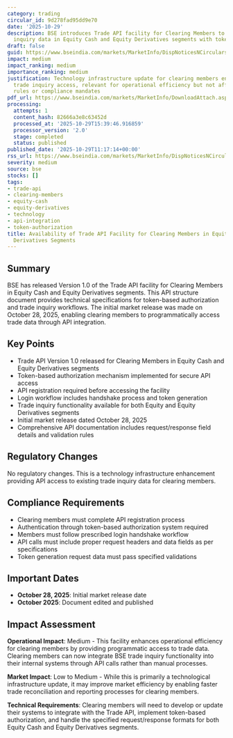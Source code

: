 ```yaml
---
category: trading
circular_id: 9d278fad95dd9e70
date: '2025-10-29'
description: BSE introduces Trade API facility for Clearing Members to access trade
  inquiry data in Equity Cash and Equity Derivatives segments with token-based authorization.
draft: false
guid: https://www.bseindia.com/markets/MarketInfo/DispNoticesNCirculars.aspx?Noticeid={E7967237-70BB-4F52-AAA7-FBE6689DAB01}&noticeno=20251029-23&dt=10/29/2025&icount=23&totcount=56&flag=0
impact: medium
impact_ranking: medium
importance_ranking: medium
justification: Technology infrastructure update for clearing members enabling API-based
  trade inquiry access, relevant for operational efficiency but not affecting trading
  rules or compliance mandates
pdf_url: https://www.bseindia.com/markets/MarketInfo/DownloadAttach.aspx?id=20251029-23&attachedId=9e5d122e-a6e9-47f1-8f1d-2069a3dbedd0
processing:
  attempts: 1
  content_hash: 82666a3e8c63452d
  processed_at: '2025-10-29T15:39:46.916859'
  processor_version: '2.0'
  stage: completed
  status: published
published_date: '2025-10-29T11:17:14+00:00'
rss_url: https://www.bseindia.com/markets/MarketInfo/DispNoticesNCirculars.aspx?Noticeid={E7967237-70BB-4F52-AAA7-FBE6689DAB01}&noticeno=20251029-23&dt=10/29/2025&icount=23&totcount=56&flag=0
severity: medium
source: bse
stocks: []
tags:
- trade-api
- clearing-members
- equity-cash
- equity-derivatives
- technology
- api-integration
- token-authorization
title: Availability of Trade API Facility for Clearing Members in Equity Cash & Equity
  Derivatives Segments
---
```


## Summary

BSE has released Version 1.0 of the Trade API facility for Clearing Members in Equity Cash and Equity Derivatives segments. This API structure document provides technical specifications for token-based authorization and trade inquiry workflows. The initial market release was made on October 28, 2025, enabling clearing members to programmatically access trade data through API integration.

## Key Points

- Trade API Version 1.0 released for Clearing Members in Equity Cash and Equity Derivatives segments
- Token-based authorization mechanism implemented for secure API access
- API registration required before accessing the facility
- Login workflow includes handshake process and token generation
- Trade inquiry functionality available for both Equity and Equity Derivatives segments
- Initial market release dated October 28, 2025
- Comprehensive API documentation includes request/response field details and validation rules

## Regulatory Changes

No regulatory changes. This is a technology infrastructure enhancement providing API access to existing trade inquiry data for clearing members.

## Compliance Requirements

- Clearing members must complete API registration process
- Authentication through token-based authorization system required
- Members must follow prescribed login handshake workflow
- API calls must include proper request headers and data fields as per specifications
- Token generation request data must pass specified validations

## Important Dates

- **October 28, 2025**: Initial market release date
- **October 2025**: Document edited and published

## Impact Assessment

**Operational Impact**: Medium - This facility enhances operational efficiency for clearing members by providing programmatic access to trade data. Clearing members can now integrate BSE trade inquiry functionality into their internal systems through API calls rather than manual processes.

**Market Impact**: Low to Medium - While this is primarily a technological infrastructure update, it may improve market efficiency by enabling faster trade reconciliation and reporting processes for clearing members.

**Technical Requirements**: Clearing members will need to develop or update their systems to integrate with the Trade API, implement token-based authorization, and handle the specified request/response formats for both Equity Cash and Equity Derivatives segments.